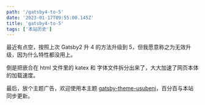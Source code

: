 ```yaml
---
path: '/gatsby4-to-5'
date: '2023-01-17T09:55:00.145Z'
title: 'gatsby4-to-5'
tags: ['本站历史']
---
```


最近有点空，按照上次 Gatsby2 升 4 的方法升级到 5，但我愿意称之为无效升级，因为什么特性都没用上。

倒是把嵌合在 html 文件里的 katex 和 字体文件拆分出来了，大大加速了网页本体的加载速度。

最后，放个主题广告，欢迎使用本主题 [gatsby-theme-usubeni](https://github.com/ssshooter/gatsby-theme-usubeni)，百分百与本站同步更新。
